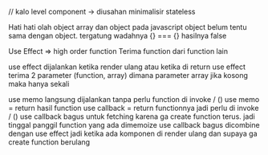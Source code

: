 // kalo level component -> diusahan minimalisir stateless 

Hati hati olah object array dan object pada javascript
object belum tentu sama dengan object. tergatung wadahnya
{} === {} hasilnya false


Use Effect => high order function
Terima function dari function lain

use effect dijalankan ketika render ulang atau ketika di return
use effect terima 2 parameter (function, array)
dimana parameter array jika kosong maka hanya sekali

use memo langsung dijalankan tanpa perlu function di invoke / ()
use memo = return hasil function
use callback = return functionnya jadi perlu di invoke / ()
use callback bagus untuk fetching karena ga create function terus. jadi tinggal panggil function yang ada dimemoize
use callback bagus dicombine dengan use effect jadi ketika ada komponen di render ulang dan supaya ga create function berulang